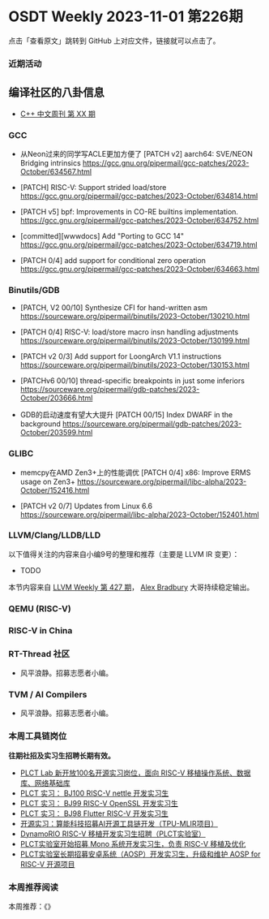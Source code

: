 # OSDT Weekly 2023-11-01 第226期

点击「查看原文」跳转到 GitHub 上对应文件，链接就可以点击了。

### 近期活动

## 编译社区的八卦信息

- [C++ 中文周刊 第 XX 期]()

### GCC

- 从Neon过来的同学写ACLE更加方便了
  [PATCH v2] aarch64: SVE/NEON Bridging intrinsics
  https://gcc.gnu.org/pipermail/gcc-patches/2023-October/634567.html

- [PATCH] RISC-V: Support strided load/store
  https://gcc.gnu.org/pipermail/gcc-patches/2023-October/634814.html

- [PATCH v5] bpf: Improvements in CO-RE builtins implementation.
  https://gcc.gnu.org/pipermail/gcc-patches/2023-October/634752.html

- [committed][wwwdocs] Add "Porting to GCC 14"
  https://gcc.gnu.org/pipermail/gcc-patches/2023-October/634719.html

- [PATCH 0/4] add support for conditional zero operation
  https://gcc.gnu.org/pipermail/gcc-patches/2023-October/634663.html

### Binutils/GDB

- [PATCH, V2 00/10] Synthesize CFI for hand-written asm
  https://sourceware.org/pipermail/binutils/2023-October/130210.html

- [PATCH 0/4] RISC-V: load/store macro insn handling adjustments
  https://sourceware.org/pipermail/binutils/2023-October/130199.html

- [PATCH v2 0/3] Add support for LoongArch V1.1 instructions
  https://sourceware.org/pipermail/binutils/2023-October/130153.html

- [PATCHv6 00/10] thread-specific breakpoints in just some inferiors
  https://sourceware.org/pipermail/gdb-patches/2023-October/203666.html

- GDB的启动速度有望大大提升
  [PATCH 00/15] Index DWARF in the background
  https://sourceware.org/pipermail/gdb-patches/2023-October/203599.html

### GLIBC

- memcpy在AMD Zen3+上的性能调优
  [PATCH 0/4] x86: Improve ERMS usage on Zen3+
  https://sourceware.org/pipermail/libc-alpha/2023-October/152416.html

- [PATCH v2 0/7] Updates from Linux 6.6
  https://sourceware.org/pipermail/libc-alpha/2023-October/152401.html

### LLVM/Clang/LLDB/LLD

以下值得关注的内容来自小编9号的整理和推荐（主要是 LLVM IR 变更）：

- TODO

本节内容来自 [LLVM Weekly 第 427 期](http://llvmweekly.org/issue/427)，
[Alex Bradbury](https://www.linkedin.com/in/alex-bradbury/) 大哥持续稳定输出。

### QEMU (RISC-V)

### RISC-V in China

### RT-Thread 社区

- 风平浪静。招募志愿者小编。

### TVM / AI Compilers

- 风平浪静。招募志愿者小编。

### 本周工具链岗位

**往期社招及实习生招聘长期有效。**

- [PLCT Lab 新开放100名开源实习岗位，面向 RISC-V 移植操作系统、数据库、网络基础库](https://mp.weixin.qq.com/s/ebvIxcplB8Jtw18LMoXTTQ)
- [PLCT 实习： BJ100 RISC-V nettle 开发实习生](https://mp.weixin.qq.com/s/GEUKRlxILFpdHQbv-yxWQQ)
- [PLCT 实习： BJ99 RISC-V OpenSSL 开发实习生](https://mp.weixin.qq.com/s/pzy6sbW50r3aLw3Dt36oBQ)
- [PLCT 实习： BJ98 Flutter RISC-V 开发实习生](https://mp.weixin.qq.com/s/gQYT_rhtLE8jGg6WWAztDA)
- [开源实习：算能科技招募AI开源工具链开发（TPU-MLIR项目）](https://mp.weixin.qq.com/s/IBJh0ip4k11PzIMZecsWSw)
- [DynamoRIO RISC-V 移植开发实习生招聘（PLCT实验室）](https://mp.weixin.qq.com/s/J_5TjT6DOqeOXJXQI5VQxw)
- [PLCT实验室开始招募 Mono 系统开发实习生，负责 RISC-V 移植及优化](https://mp.weixin.qq.com/s/whEW7Hay1jIP1tBzIPay1A)
- [PLCT实验室长期招募安卓系统（AOSP）开发实习生，升级和维护 AOSP for RISC-V 开源项目](https://mp.weixin.qq.com/s/dJP2cEB1nex2inR5c-cJog)


### 本周推荐阅读

本周推荐：《》
